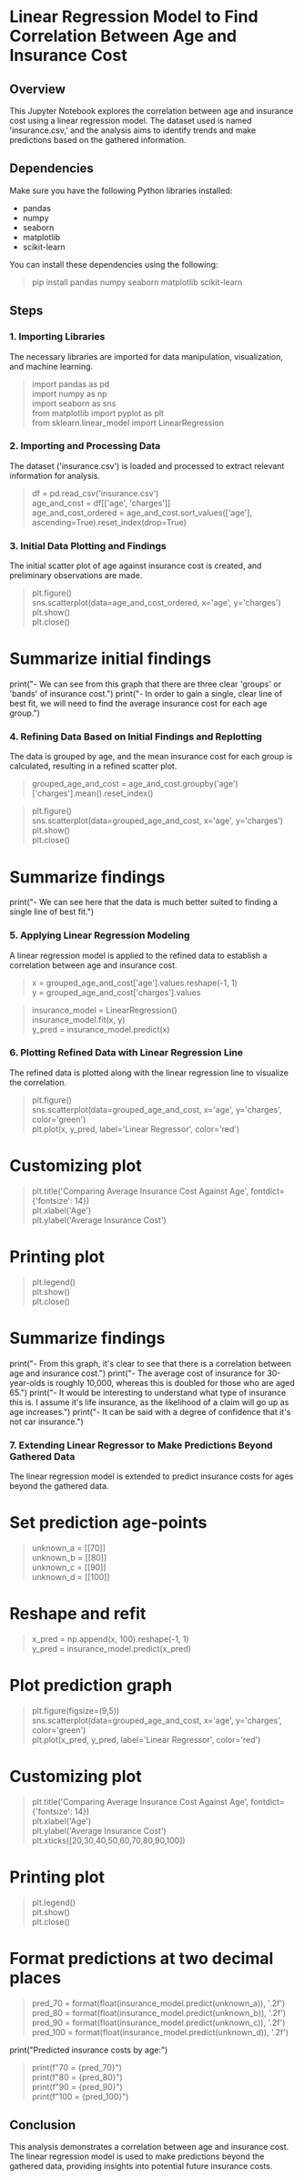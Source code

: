 # Linear Regression Model to Find Correlation Between Age and Insurance Cost

## Overview
This Jupyter Notebook explores the correlation between age and insurance cost using a linear regression model. The dataset used is named 'insurance.csv,' and the analysis aims to identify trends and make predictions based on the gathered information.

## Dependencies
Make sure you have the following Python libraries installed:
- pandas
- numpy
- seaborn
- matplotlib
- scikit-learn

You can install these dependencies using the following:
> pip install pandas numpy seaborn matplotlib scikit-learn


## Steps

### 1. Importing Libraries
The necessary libraries are imported for data manipulation, visualization, and machine learning.

> import pandas as pd  
> import numpy as np  
> import seaborn as sns  
> from matplotlib import pyplot as plt  
> from sklearn.linear_model import LinearRegression


### 2. Importing and Processing Data
The dataset ('insurance.csv') is loaded and processed to extract relevant information for analysis.

> df = pd.read_csv('insurance.csv')  
> age_and_cost = df[['age', 'charges']]  
> age_and_cost_ordered = age_and_cost.sort_values(['age'], ascending=True).reset_index(drop=True)

### 3. Initial Data Plotting and Findings
The initial scatter plot of age against insurance cost is created, and preliminary observations are made.

> plt.figure()  
> sns.scatterplot(data=age_and_cost_ordered, x='age', y='charges')  
> plt.show()  
> plt.close()

# Summarize initial findings
print("- We can see from this graph that there are three clear 'groups' or 'bands' of insurance cost.")
print("- In order to gain a single, clear line of best fit, we will need to find the average insurance cost for each age group.")

### 4. Refining Data Based on Initial Findings and Replotting
The data is grouped by age, and the mean insurance cost for each group is calculated, resulting in a refined scatter plot.

> grouped_age_and_cost = age_and_cost.groupby('age')['charges'].mean().reset_index()

> plt.figure()  
> sns.scatterplot(data=grouped_age_and_cost, x='age', y='charges')  
> plt.show()  
> plt.close()

# Summarize findings
print("- We can see here that the data is much better suited to finding a single line of best fit.")


### 5. Applying Linear Regression Modeling
A linear regression model is applied to the refined data to establish a correlation between age and insurance cost.

> x = grouped_age_and_cost['age'].values.reshape(-1, 1)  
> y = grouped_age_and_cost['charges'].values

> insurance_model = LinearRegression()  
> insurance_model.fit(x, y)  
> y_pred = insurance_model.predict(x)

### 6. Plotting Refined Data with Linear Regression Line
The refined data is plotted along with the linear regression line to visualize the correlation.

> plt.figure()  
> sns.scatterplot(data=grouped_age_and_cost, x='age', y='charges', color='green')  
> plt.plot(x, y_pred, label='Linear Regressor', color='red')

# Customizing plot
> plt.title('Comparing Average Insurance Cost Against Age', fontdict={'fontsize': 14})  
> plt.xlabel('Age')  
> plt.ylabel('Average Insurance Cost')  

# Printing plot
> plt.legend()  
> plt.show()  
> plt.close()

# Summarize findings
print("- From this graph, it's clear to see that there is a correlation between age and insurance cost.")
print("- The average cost of insurance for 30-year-olds is roughly 10,000, whereas this is doubled for those who are aged 65.")
print("- It would be interesting to understand what type of insurance this is. I assume it's life insurance, as the likelihood of a claim will go up as age increases.")
print("- It can be said with a degree of confidence that it's not car insurance.")

### 7. Extending Linear Regressor to Make Predictions Beyond Gathered Data
The linear regression model is extended to predict insurance costs for ages beyond the gathered data.

# Set prediction age-points
> unknown_a = [[70]]  
> unknown_b = [[80]]  
> unknown_c = [[90]]  
> unknown_d = [[100]]

# Reshape and refit
> x_pred = np.append(x, 100).reshape(-1, 1)  
> y_pred = insurance_model.predict(x_pred)

# Plot prediction graph
> plt.figure(figsize=(9,5))  
> sns.scatterplot(data=grouped_age_and_cost, x='age', y='charges', color='green')  
> plt.plot(x_pred, y_pred, label='Linear Regressor', color='red')

# Customizing plot
> plt.title('Comparing Average Insurance Cost Against Age', fontdict={'fontsize': 14})  
> plt.xlabel('Age')  
> plt.ylabel('Average Insurance Cost')  
> plt.xticks([20,30,40,50,60,70,80,90,100])

# Printing plot
> plt.legend()  
> plt.show()  
> plt.close()

# Format predictions at two decimal places
> pred_70 = format(float(insurance_model.predict(unknown_a)), '.2f')  
> pred_80 = format(float(insurance_model.predict(unknown_b)), '.2f')  
> pred_90 = format(float(insurance_model.predict(unknown_c)), '.2f')  
> pred_100 = format(float(insurance_model.predict(unknown_d)), '.2f')

print("Predicted insurance costs by age:")
> print(f"70 = {pred_70}")  
> print(f"80 = {pred_80}")  
> print(f"90 = {pred_90}")  
> print(f"100 = {pred_100}")

## Conclusion
This analysis demonstrates a correlation between age and insurance cost. The linear regression model is used to make predictions beyond the gathered data, providing insights into potential future insurance costs.
